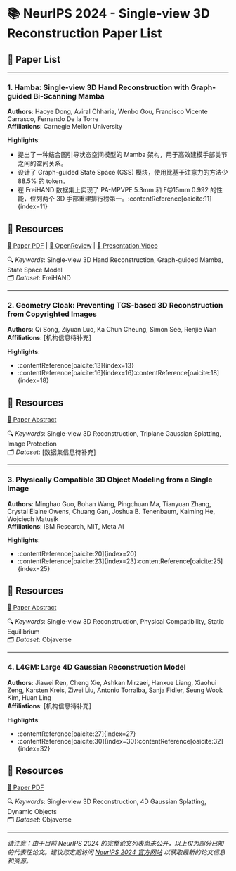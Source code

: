 # 📚 NeurIPS 2024 - Single-view 3D Reconstruction Paper List

## 📄 Paper List

---

### 1. Hamba: Single-view 3D Hand Reconstruction with Graph-guided Bi-Scanning Mamba
**Authors**: Haoye Dong, Aviral Chharia, Wenbo Gou, Francisco Vicente Carrasco, Fernando De la Torre  
**Affiliations**: Carnegie Mellon University

**Highlights**:
- 提出了一种结合图引导状态空间模型的 Mamba 架构，用于高效建模手部关节之间的空间关系。
- 设计了 Graph-guided State Space (GSS) 模块，使用比基于注意力的方法少 88.5% 的 token。
- 在 FreiHAND 数据集上实现了 PA-MPVPE 5.3mm 和 F@15mm 0.992 的性能，位列两个 3D 手部重建排行榜第一。:contentReference[oaicite:11]{index=11}

## 🔗 Resources
[📄 Paper PDF](https://proceedings.neurips.cc/paper_files/paper/2024/file/03e9a69e5b686c316a07d73f0cf5e225-Paper-Conference.pdf) | [🔗 OpenReview](https://openreview.net/forum?id=pCJ0l1JVUX) | [🎥 Presentation Video](https://www.youtube.com/watch?v=HKGU64myW94)

🔍 *Keywords*: Single-view 3D Hand Reconstruction, Graph-guided Mamba, State Space Model  
🗂️ *Dataset*: FreiHAND

---

### 2. Geometry Cloak: Preventing TGS-based 3D Reconstruction from Copyrighted Images
**Authors**: Qi Song, Ziyuan Luo, Ka Chun Cheung, Simon See, Renjie Wan  
**Affiliations**: [机构信息待补充]

**Highlights**:
- :contentReference[oaicite:13]{index=13}
- :contentReference[oaicite:16]{index=16}:contentReference[oaicite:18]{index=18}

## 🔗 Resources
[📄 Paper Abstract](https://proceedings.neurips.cc/paper_files/paper/2024/hash/d7e7ab160ebcece4f80d1315f957a5ce-Abstract-Conference.html)

🔍 *Keywords*: Single-view 3D Reconstruction, Triplane Gaussian Splatting, Image Protection  
🗂️ *Dataset*: [数据集信息待补充]

---

### 3. Physically Compatible 3D Object Modeling from a Single Image
**Authors**: Minghao Guo, Bohan Wang, Pingchuan Ma, Tianyuan Zhang, Crystal Elaine Owens, Chuang Gan, Joshua B. Tenenbaum, Kaiming He, Wojciech Matusik  
**Affiliations**: IBM Research, MIT, Meta AI

**Highlights**:
- :contentReference[oaicite:20]{index=20}
- :contentReference[oaicite:23]{index=23}:contentReference[oaicite:25]{index=25}

## 🔗 Resources
[📄 Paper Abstract](https://proceedings.neurips.cc/paper_files/paper/2024/hash/d7af02c8a8e26608199c087f50a21d37-Abstract-Conference.html)

🔍 *Keywords*: Single-view 3D Reconstruction, Physical Compatibility, Static Equilibrium  
🗂️ *Dataset*: Objaverse

---

### 4. L4GM: Large 4D Gaussian Reconstruction Model
**Authors**: Jiawei Ren, Cheng Xie, Ashkan Mirzaei, Hanxue Liang, Xiaohui Zeng, Karsten Kreis, Ziwei Liu, Antonio Torralba, Sanja Fidler, Seung Wook Kim, Huan Ling  
**Affiliations**: [机构信息待补充]

**Highlights**:
- :contentReference[oaicite:27]{index=27}
- :contentReference[oaicite:30]{index=30}:contentReference[oaicite:32]{index=32}

## 🔗 Resources
[📄 Paper PDF](https://papers.nips.cc/paper_files/paper/2024/file/6808f2c57d9564a2639a4710e3bbd9b9-Paper-Conference.pdf)

🔍 *Keywords*: Single-view 3D Reconstruction, 4D Gaussian Splatting, Dynamic Objects  
🗂️ *Dataset*: Objaverse

---

*请注意：由于目前 NeurIPS 2024 的完整论文列表尚未公开，以上仅为部分已知的代表性论文。建议您定期访问 [NeurIPS 2024 官方网站](https://nips.cc/virtual/2024/papers.html) 以获取最新的论文信息和资源。*

